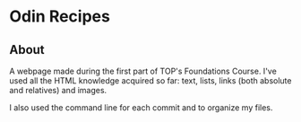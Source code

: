 # Odin Recipes

## About 
A webpage made during the first part of TOP's Foundations Course. I've used all the HTML knowledge acquired so far: text, lists, links (both absolute and relatives) and images. 

I also used the command line for each commit and to organize my files. 

